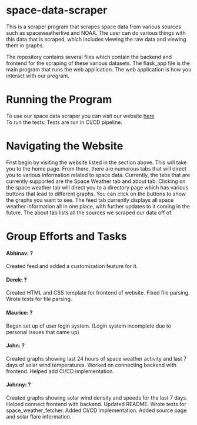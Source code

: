 # space-data-scraper
This is a scraper program that scrapes space data from various sources
such as spaceweatherlive and NOAA. The user can do various things with this data that
is scraped, which includes viewing the raw data and viewing them in graphs.

The repository contains several files which contain the backend and frontend for the scraping of these various 
datasets. The flask_app file is the main program that runs the web application. The web application is how you interact with our program.
# Running the Program
To use our space data scraper you can visit our website <a href = "http://96.255.219.52/">here</a>
<br>
To run the tests: Tests are run in CI/CD pipeline.

# Navigating the Website
First begin by visiting the website listed in the section above. This will take you to the home page.
From there, there are numerous tabs that will direct you to various information related to space data.
Currently, the tabs that are currently supported are the Space Weather tab and about tab. Clicking 
on the space weather tab will direct you to a directory page which has various buttons that lead to different
graphs. You can click on the buttons to show the graphs you want to see. The feed tab currently
displays all space weather information all in one place, with further updates to it coming in the future.
The about tab lists all the sources we scraped our data off of. 

# Group Efforts and Tasks

#### Abhinav: ?
Created feed and added a customization feature for it.
#### Derek: ?
Created HTML and CSS template for frontend of website. Fixed file parsing. Wrote tests for file parsing.
#### Maurice: ?
Began set up of user login system. (Login system incomplete due to personal issues that came up)
#### John: ?
Created graphs showing last 24 hours of space weather activity and last 7 days of solar wind temperatures. Worked on connecting
backend with frontend. Helped add CI/CD implementation.
#### Johnny: ?
Created graphs showing solar wind density and speeds for the last 7 days. Helped connect frontend with backend. Updated README.
Wrote tests for space_weather_fetcher. Added CI/CD implementation. Added source page and solar flare information.


